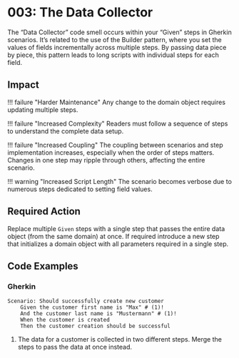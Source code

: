 # 003: The Data Collector

The “Data Collector” code smell occurs within your “Given” steps in Gherkin scenarios.
It’s related to the use of the Builder pattern, where you set the values of fields incrementally across multiple steps.
By passing data piece by piece, this pattern leads to long scripts with individual steps for each field.

## Impact
!!! failure "Harder Maintenance"
    Any change to the domain object requires updating multiple steps.

!!! failure "Increased Complexity"
    Readers must follow a sequence of steps to understand the complete data setup.

!!! failure "Increased Coupling" 
    The coupling between scenarios and step implementation increases, especially when the order of steps matters. Changes in one step may ripple through others, affecting the entire scenario.

!!! warning "Increased Script Length"
    The scenario becomes verbose due to numerous steps dedicated to setting field values.

## Required Action
Replace multiple `Given` steps with a single step that passes the entire data object (from the same domain) at once. If required introduce a new step that initializes a domain object with all parameters required in a single step.

## Code Examples

### Gherkin
```gherkin
Scenario: Should successfully create new customer
    Given the customer first name is "Max" # (1)!
    And the customer last name is "Mustermann" # (1)!
    When the customer is created
    Then the customer creation should be successful
```

1. The data for a customer is collected in two different steps. Merge the steps to pass the data at once instead.
